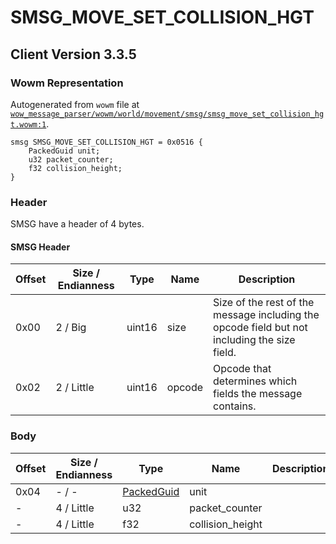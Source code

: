# SMSG_MOVE_SET_COLLISION_HGT

## Client Version 3.3.5

### Wowm Representation

Autogenerated from `wowm` file at [`wow_message_parser/wowm/world/movement/smsg/smsg_move_set_collision_hgt.wowm:1`](https://github.com/gtker/wow_messages/tree/main/wow_message_parser/wowm/world/movement/smsg/smsg_move_set_collision_hgt.wowm#L1).
```rust,ignore
smsg SMSG_MOVE_SET_COLLISION_HGT = 0x0516 {
    PackedGuid unit;
    u32 packet_counter;
    f32 collision_height;
}
```
### Header

SMSG have a header of 4 bytes.

#### SMSG Header

| Offset | Size / Endianness | Type   | Name   | Description |
| ------ | ----------------- | ------ | ------ | ----------- |
| 0x00   | 2 / Big           | uint16 | size   | Size of the rest of the message including the opcode field but not including the size field.|
| 0x02   | 2 / Little        | uint16 | opcode | Opcode that determines which fields the message contains.|

### Body

| Offset | Size / Endianness | Type | Name | Description | Comment |
| ------ | ----------------- | ---- | ---- | ----------- | ------- |
| 0x04 | - / - | [PackedGuid](../spec/packed-guid.md) | unit |  |  |
| - | 4 / Little | u32 | packet_counter |  |  |
| - | 4 / Little | f32 | collision_height |  |  |

